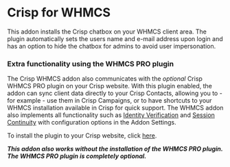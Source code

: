 # Crisp for WHMCS
This addon installs the Crisp chatbox on your WHMCS client area. The plugin automatically sets the users name and e-mail address upon login and has an option to hide the chatbox for admins to avoid user impersonation.

### Extra functionality using the WHMCS PRO plugin
The Crisp WHMCS addon also communicates with the *optional* Crisp WHMCS PRO plugin on your Crisp website.
With this plugin enabled, the addon can sync client data directly to your Crisp Contacts, allowing you to - for example - use them in Crisp Campaigns, or to have shortcuts to your WHMCS installation available in Crisp for quick support.
The WHMCS addon also implements all functionality such as [Identity Verification](https://docs.crisp.chat/guides/chatbox-sdks/web-sdk/identity-verification/) and [Session Continuity](https://docs.crisp.chat/guides/chatbox-sdks/web-sdk/session-continuity/) with configuration options in the Addon Settings.

To install the plugin to your Crisp website, click [here](https://app.crisp.chat/initiate/plugin/43613682-40a4-43aa-85a7-3013dbe5f0ad/).

***This addon also works without the installation of the WHMCS PRO plugin. The WHMCS PRO plugin is completely optional.***

